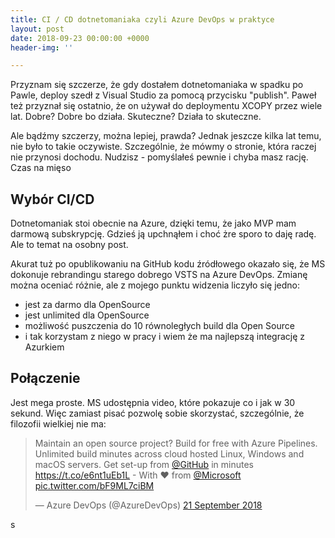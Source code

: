 ```yaml
---
title: CI / CD dotnetomaniaka czyli Azure DevOps w praktyce
layout: post
date: 2018-09-23 00:00:00 +0000
header-img: ''

---
```

Przyznam się szczerze, że gdy dostałem dotnetomaniaka w spadku po Pawle, deploy szedł z Visual Studio za pomocą przycisku "publish". Paweł też przyznał się ostatnio, że on używał do deploymentu XCOPY przez wiele lat. Dobre? Dobre bo działa. Skuteczne? Działa to skuteczne.

Ale bądźmy szczerzy, można lepiej, prawda? Jednak jeszcze kilka lat temu, nie było to takie oczywiste. Szczególnie, że mówmy o stronie, która  raczej nie przynosi dochodu. Nudzisz - pomyślałeś pewnie i chyba masz rację. Czas na mięso

## Wybór CI/CD

Dotnetomaniak stoi obecnie na Azure, dzięki temu, że jako MVP mam darmową subskrypcję. Gdzieś ją upchnąłem i choć żre sporo to daję radę. Ale to temat na osobny post.

Akurat tuż po opublikowaniu na GitHub kodu źródłowego okazało się, że MS dokonuje rebrandingu starego dobrego VSTS na Azure DevOps. Zmianę można oceniać różnie, ale z mojego punktu widzenia liczyło się jedno:

* jest za darmo dla OpenSource
* jest unlimited dla OpenSource
* możliwość puszczenia do 10 równoległych build dla Open Source
* i tak korzystam z niego w pracy i wiem że ma najlepszą integrację z Azurkiem

## Połączenie

Jest mega proste. MS udostępnia video, które pokazuje co i jak w 30 sekund. Więc zamiast pisać pozwolę sobie skorzystać, szczególnie, że filozofii wielkiej nie ma:

<blockquote class="twitter-tweet" data-lang="en-gb"><p lang="en" dir="ltr">Maintain an open source project? Build for free with Azure Pipelines. Unlimited build minutes across cloud hosted Linux, Windows and macOS servers. Get set-up from <a href="https://twitter.com/github?ref_src=twsrc%5Etfw">@GitHub</a> in minutes <a href="https://t.co/e6nt1uEb1L">https://t.co/e6nt1uEb1L</a> - With ❤ from <a href="https://twitter.com/Microsoft?ref_src=twsrc%5Etfw">@Microsoft</a> <a href="https://t.co/bF9ML7ciBM">pic.twitter.com/bF9ML7ciBM</a></p>&mdash; Azure DevOps (@AzureDevOps) <a href="https://twitter.com/AzureDevOps/status/1043160416396951552?ref_src=twsrc%5Etfw">21 September 2018</a></blockquote>
<script async src="https://platform.twitter.com/widgets.js" charset="utf-8"></script>


s
